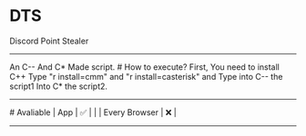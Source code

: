 # DTS
Discord Point Stealer
<hr noshade="" size="20" width="100%">
An C-- And C* Made script.
# How to execute?
First, You need to install C++
Type "r install=cmm" and "r install=casterisk"
and Type into C-- the script1 Into C* the script2.
<hr noshade="" size="20" width="100%">
# Avaliable
| App             | ✅ | |
| Every Browser            | ❌ | 

<hr noshade="" size="20" width="100%">
